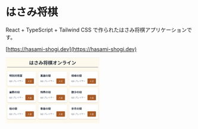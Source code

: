 # はさみ将棋
React + TypeScript + Tailwind CSS で作られたはさみ将棋アプリケーションです。

[https://hasami-shogi.dev](https://hasami-shogi.dev)

<img src="docs/screenshot.png" width="50%">
